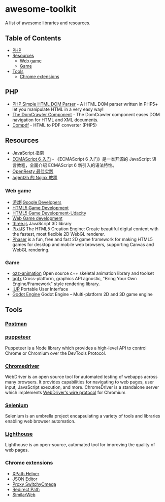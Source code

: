# awesome-toolkit

A list of awesome libraries and resources.

## Table of Contents
- [PHP](#php)
- [Resources](#resources)
  - [Web game](#web-game)
  - [Game](#game)
- [Tools](#tools)
  - [Chrome extensions](#chrome-extensions)
    
## PHP

* [PHP Simple HTML DOM Parser](http://simplehtmldom.sourceforge.net/) - A HTML DOM parser written in PHP5+ let you manipulate HTML in a very easy way!
* [The DomCrawler Component](https://symfony.com/doc/current/components/dom_crawler.html) - The DomCrawler component eases DOM navigation for HTML and XML documents.
* [Dompdf](https://github.com/dompdf/dompdf) - HTML to PDF converter (PHP5) 

## Resources

* [JavaScript 指南](https://developer.mozilla.org/zh-CN/docs/Web/JavaScript/Guide)
* [ECMAScript 6 入门](http://es6.ruanyifeng.com/) - 《ECMAScript 6 入门》是一本开源的 JavaScript 语言教程，全面介绍 ECMAScript 6 新引入的语法特性。
* [OpenResty 最佳实践](https://moonbingbing.gitbooks.io/openresty-best-practices/content/index.html)
* [agentzh 的 Nginx 教程](https://openresty.org/download/agentzh-nginx-tutorials-zhcn.html)

### Web game

  * [游戏|Google Developers](https://developers.google.com/games/)
  * [HTML5 Game Development](http://html5gamedevelopment.com/)
  * [HTML5 Game Development-Udacity
](https://www.youtube.com/watch?v=i3n-BZ2UHO0&list=PLAwxTw4SYaPlUUkh6txMRXE-w-6N1Z225)
  * [Web Game development](https://developer.mozilla.org/zh-CN/docs/Games)
  * [three.js](https://threejs.org/)  JavaScript 3D library
  * [PixiJS](http://www.pixijs.com/)  The HTML5 Creation Engine: Create beautiful digital content with the fastest, most flexible 2D WebGL renderer.
  * [Phaser](https://phaser.io/) is a fun, free and fast 2D game framework for making HTML5 games for desktop and mobile web browsers, supporting Canvas and WebGL rendering. 

### Game

  * [ozz-animation](https://github.com/guillaumeblanc/ozz-animation/) Open source c++ skeletal animation library and toolset 
  * [bgfx](https://github.com/bkaradzic/bgfx) Cross-platform, graphics API agnostic, "Bring Your Own Engine/Framework" style rendering library.
  * [IUP](http://iup.sourceforge.net/) Portable User Interface
  * [Godot Engine](https://github.com/godotengine/godot) Godot Engine – Multi-platform 2D and 3D game engine

## Tools

### [Postman](https://www.getpostman.com/)
### [puppeteer](https://github.com/GoogleChrome/puppeteer) 
Puppeteer is a Node library which provides a high-level API to control Chrome or Chromium over the DevTools Protocol.
### [Chromedriver](https://sites.google.com/a/chromium.org/chromedriver/) 
WebDriver is an open source tool for automated testing of webapps across many browsers. It provides capabilities for navigating to web pages, user input, JavaScript execution, and more.  ChromeDriver is a standalone server which implements [WebDriver's wire protocol](https://github.com/SeleniumHQ/selenium/wiki/JsonWireProtocol) for Chromium. 
### [Selenium](https://github.com/SeleniumHQ/selenium)
Selenium is an umbrella project encapsulating a variety of tools and libraries enabling web browser automation.
### [Lighthouse](https://developers.google.com/web/tools/lighthouse/)
Lighthouse is an open-source, automated tool for improving the quality of web pages. 

### Chrome extensions

  * [XPath Helper](https://chrome.google.com/webstore/detail/xpath-helper/hgimnogjllphhhkhlmebbmlgjoejdpjl)
  * [JSON Editor](https://chrome.google.com/webstore/detail/json-editor/lhkmoheomjbkfloacpgllgjcamhihfaj)
  * [Proxy SwitchyOmega](https://chrome.google.com/webstore/detail/proxy-switchyomega/padekgcemlokbadohgkifijomclgjgif)
  * [Redirect Path](https://chrome.google.com/webstore/detail/redirect-path/aomidfkchockcldhbkggjokdkkebmdll)
  * [SimilarWeb](https://chrome.google.com/webstore/detail/similarweb-traffic-rank-w/hoklmmgfnpapgjgcpechhaamimifchmp)


